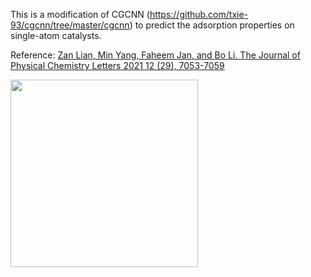 This is a modification of CGCNN (https://github.com/txie-93/cgcnn/tree/master/cgcnn) to predict the adsorption properties on single-atom catalysts.

Reference: [Zan Lian, Min Yang, Faheem Jan, and Bo Li. The Journal of Physical Chemistry Letters 2021 12 (29), 7053-7059](https://pubs.acs.org/doi/10.1021/acs.jpclett.1c00927?ref=PDF)

<a href="url"><img src="https://github.com/user-attachments/assets/654e7150-bdbc-4920-8941-8b09bdb4ef12" align="centre" height="300" ></a>

